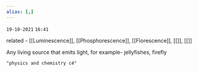 ```yaml
---
alias: [,]
---
```

`19-10-2021`
`16:41`

related - [[Luminescence]], [[Phosphorescence]], [[Florescence]], [[]], [[]]

Any living source that emits light, for example- jellyfishes, firefly

```query
"physics and chemistry c4"
```

